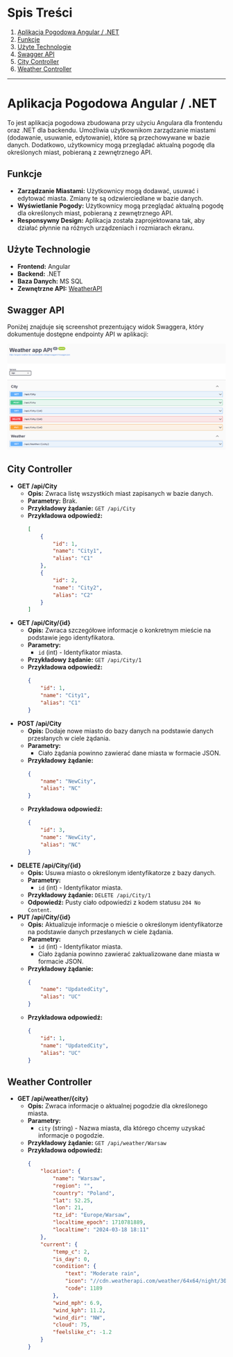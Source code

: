 # Spis Treści

1. [Aplikacja Pogodowa Angular / .NET](#aplikacja-pogodowa-angular--net)
2. [Funkcje](#funkcje)
3. [Użyte Technologie](#użyte-technologie)
4. [Swagger API](#swagger-api)
5. [City Controller](#city-controller)
6. [Weather Controller](#weather-controller)

---

# Aplikacja Pogodowa Angular / .NET

To jest aplikacja pogodowa zbudowana przy użyciu Angulara dla frontendu oraz .NET dla backendu. Umożliwia użytkownikom zarządzanie miastami (dodawanie, usuwanie, edytowanie), które są przechowywane w bazie danych. Dodatkowo, użytkownicy mogą przeglądać aktualną pogodę dla określonych miast, pobieraną z zewnętrznego API.

## Funkcje

- **Zarządzanie Miastami:** Użytkownicy mogą dodawać, usuwać i edytować miasta. Zmiany te są odzwierciedlane w bazie danych.
- **Wyświetlanie Pogody:** Użytkownicy mogą przeglądać aktualną pogodę dla określonych miast, pobieraną z zewnętrznego API.
- **Responsywny Design:** Aplikacja została zaprojektowana tak, aby działać płynnie na różnych urządzeniach i rozmiarach ekranu.

## Użyte Technologie

- **Frontend:** Angular
- **Backend:** .NET
- **Baza Danych:** MS SQL
- **Zewnętrzne API:** [WeatherAPI](https://www.weatherapi.com/)

## Swagger API

Poniżej znajduje się screenshot prezentujący widok Swaggera, który dokumentuje dostępne endpointy API w aplikacji:

![Screenshot Swaggera](assets/swagger.png)

## City Controller

- **GET /api/City**
  - **Opis:** Zwraca listę wszystkich miast zapisanych w bazie danych.
  - **Parametry:** Brak.
  - **Przykładowy żądanie:** `GET /api/City`
  - **Przykładowa odpowiedź:**
    ```json
    [
        {
            "id": 1,
            "name": "City1",
            "alias": "C1"
        },
        {
            "id": 2,
            "name": "City2",
            "alias": "C2"
        }
    ]
    ```
- **GET /api/City/{id}**
  - **Opis:** Zwraca szczegółowe informacje o konkretnym mieście na podstawie jego identyfikatora.
  - **Parametry:**
    - `id` (int) - Identyfikator miasta.
  - **Przykładowy żądanie:** `GET /api/City/1`
  - **Przykładowa odpowiedź:**
    ```json
    {
        "id": 1,
        "name": "City1",
        "alias": "C1"
    }
    ```
- **POST /api/City**
  - **Opis:** Dodaje nowe miasto do bazy danych na podstawie danych przesłanych w ciele żądania.
  - **Parametry:**
    - Ciało żądania powinno zawierać dane miasta w formacie JSON.
  - **Przykładowy żądanie:**
    ```json
    {
        "name": "NewCity",
        "alias": "NC"
    }
    ```
  - **Przykładowa odpowiedź:**
    ```json
    {
        "id": 3,
        "name": "NewCity",
        "alias": "NC"
    }
    ```
- **DELETE /api/City/{id}**
  - **Opis:** Usuwa miasto o określonym identyfikatorze z bazy danych.
  - **Parametry:**
    - `id` (int) - Identyfikator miasta.
  - **Przykładowy żądanie:** `DELETE /api/City/1`
  - **Odpowiedź:** Pusty ciało odpowiedzi z kodem statusu `204 No Content`.
- **PUT /api/City/{id}**
  - **Opis:** Aktualizuje informacje o mieście o określonym identyfikatorze na podstawie danych przesłanych w ciele żądania.
  - **Parametry:**
    - `id` (int) - Identyfikator miasta.
    - Ciało żądania powinno zawierać zaktualizowane dane miasta w formacie JSON.
  - **Przykładowy żądanie:**
    ```json
    {
        "name": "UpdatedCity",
        "alias": "UC"
    }
    ```
  - **Przykładowa odpowiedź:**
    ```json
    {
        "id": 1,
        "name": "UpdatedCity",
        "alias": "UC"
    }
    ```

## Weather Controller

- **GET /api/weather/{city}**
  - **Opis:** Zwraca informacje o aktualnej pogodzie dla określonego miasta.
  - **Parametry:**
    - `city` (string) - Nazwa miasta, dla którego chcemy uzyskać informacje o pogodzie.
  - **Przykładowy żądanie:** `GET /api/weather/Warsaw`
  - **Przykładowa odpowiedź:**
    ```json
    {
        "location": {
            "name": "Warsaw",
            "region": "",
            "country": "Poland",
            "lat": 52.25,
            "lon": 21,
            "tz_id": "Europe/Warsaw",
            "localtime_epoch": 1710781889,
            "localtime": "2024-03-18 18:11"
        },
        "current": {
            "temp_c": 2,
            "is_day": 0,
            "condition": {
                "text": "Moderate rain",
                "icon": "//cdn.weatherapi.com/weather/64x64/night/302.png",
                "code": 1189
            },
            "wind_mph": 6.9,
            "wind_kph": 11.2,
            "wind_dir": "NW",
            "cloud": 75,
            "feelslike_c": -1.2
        }
    }
    ```
